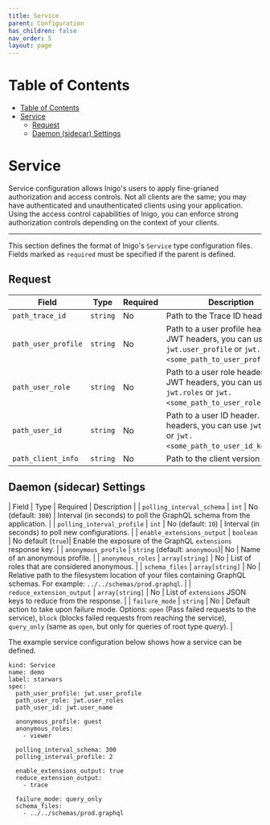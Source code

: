 ```yaml
---
title: Service
parent: Configuration
has_children: false
nav_order: 5
layout: page
---
```


# Table of Contents
- [Table of Contents](#table-of-contents)
- [Service](#service)
  - [Request](#request)
  - [Daemon (sidecar) Settings](#daemon-sidecar-settings)

# Service
Service configuration allows Inigo's users to apply fine-grianed authorization and access controls. Not all clients are the same; you may have authenticated and unauthenticated clients using your application. Using the access control capabilities of Inigo, you can enforce strong authorization controls depending on the context of your clients.

---

This section defines the format of Inigo's `Service` type configuration files. Fields marked as `required` must be specified if the parent is defined.


## Request

| Field | Type | Required | Description
| ---  | :---: | --- | --- |
| `path_trace_id` | `string` | No | Path to the Trace ID header. |
| `path_user_profile` | `string` | No | Path to a user profile header. For JWT headers, you can use `jwt.user_profile` or `jwt.<some_path_to_user_profile_key>`. |
| `path_user_role` | `string` | No | Path to a user role header. For JWT headers, you can use `jwt.roles` or `jwt.<some_path_to_user_roles_key>`. |
| `path_user_id` | `string` | No | Path to a user ID header. For JWT headers, you can use `jwt.user_id` or `jwt.<some_path_to_user_id_key>`. |
| `path_client_info` | `string` | No | Path to the client version header. |


## Daemon (sidecar) Settings

| Field | Type | Required | Description |
| `polling_interval_schema` | `int` | No (default: `300`) | Interval (in seconds) to poll the GraphQL schema from the application. |
| `polling_interval_profile` | `int` | No (default: `10`) | Interval (in seconds) to poll new configurations. |
| `enable_extensions_output` | `boolean` | No default (`true`)| Enable the exposure of the GraphQL `extensions` response key. |
| `anonymous_profile` | `string` (default: `anonymous`)| No | Name of an anonymous profile. |
| `anonymous_roles` | `array[string]` | No | List of roles that are considered anonymous. |
| `schema_files` | `array[string]` | No | Relative path to the filesystem location of your files containing GraphQL schemas. For example: `../../schemas/prod.graphql`. |
| `reduce_extension_output` | `array[string]` | No | List of `extensions` JSON keys to reduce from the response. |
| `failure_mode` | `string` | No | Default action to take upon failure mode. Options: `open` (Pass failed requests to the service), `block` (blocks failed requests from reaching the service), `query_only` (same as `open`, but only for queries of root type *query*).  |

The example service configuration below shows how a service can be defined.

```
kind: Service
name: demo
label: starwars
spec:
  path_user_profile: jwt.user_profile
  path_user_role: jwt.user_roles
  path_user_id: jwt.user_name

  anonymous_profile: guest
  anonymous_roles:
    - viewer

  polling_interval_schema: 300
  polling_interval_profile: 2

  enable_extensions_output: true
  reduce_extension_output:
    - trace

  failure_mode: query_only
  schema_files:
    - ../../schemas/prod.graphql
```